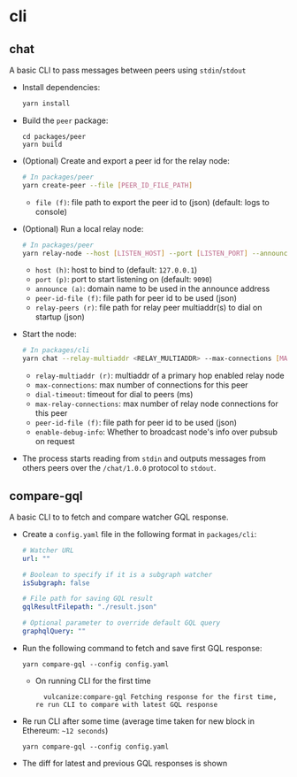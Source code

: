 # cli

## chat

A basic CLI to pass messages between peers using `stdin`/`stdout`

* Install dependencies:

  ```bash
  yarn install
  ```

* Build the `peer` package:

  ```
  cd packages/peer
  yarn build
  ```

* (Optional) Create and export a peer id for the relay node:

  ```bash
  # In packages/peer
  yarn create-peer --file [PEER_ID_FILE_PATH]
  ```

  * `file (f)`: file path to export the peer id to (json) (default: logs to console)

* (Optional) Run a local relay node:

  ```bash
  # In packages/peer
  yarn relay-node --host [LISTEN_HOST] --port [LISTEN_PORT] --announce [ANNOUNCE_DOMAIN] --peer-id-file [PEER_ID_FILE_PATH] --relay-peers [RELAY_PEERS_FILE_PATH]
  ```

  * `host (h)`: host to bind to (default: `127.0.0.1`)
  * `port (p)`: port to start listening on (default: `9090`)
  * `announce (a)`: domain name to be used in the announce address
  * `peer-id-file (f)`: file path for peer id to be used (json)
  * `relay-peers (r)`: file path for relay peer multiaddr(s) to dial on startup (json)

* Start the node:

  ```bash
  # In packages/cli
  yarn chat --relay-multiaddr <RELAY_MULTIADDR> --max-connections [MAX_CONNECTIONS] --dial-timeout [DIAL_TIMEOUT] --max-relay-connections [MAX_RELAY_CONNECTIONS] --peer-id-file [PEER_ID_FILE_PATH] --enable-debug-info [ENABLE_DEBUG_INFO]
  ```

  * `relay-multiaddr (r)`: multiaddr of a primary hop enabled relay node
  * `max-connections`: max number of connections for this peer
  * `dial-timeout`: timeout for dial to peers (ms)
  * `max-relay-connections`: max number of relay node connections for this peer
  * `peer-id-file (f)`: file path for peer id to be used (json)
  * `enable-debug-info`: Whether to broadcast node's info over pubsub on request

* The process starts reading from `stdin` and outputs messages from others peers over the `/chat/1.0.0` protocol to `stdout`.

## compare-gql

A basic CLI to to fetch and compare watcher GQL response.

* Create a `config.yaml` file in the following format in `packages/cli`:

  ```yaml
  # Watcher URL
  url: ""

  # Boolean to specify if it is a subgraph watcher
  isSubgraph: false

  # File path for saving GQL result
  gqlResultFilepath: "./result.json"

  # Optional parameter to override default GQL query
  graphqlQuery: ""
  ```

* Run the following command to fetch and save first GQL response:

  ```
  yarn compare-gql --config config.yaml
  ```

  * On running CLI for the first time

    ```
      vulcanize:compare-gql Fetching response for the first time, re run CLI to compare with latest GQL response
    ```

* Re run CLI after some time (average time taken for new block in Ethereum: `~12 seconds`)

  ```
  yarn compare-gql --config config.yaml
  ```

* The diff for latest and previous GQL responses is shown
